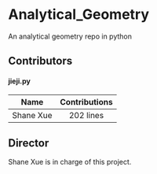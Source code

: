 # Analytical_Geometry
An analytical geometry repo in python

## Contributors
#### jieji.py
|Name     |Contributions  |
|:-------:|:-------------:|
|Shane Xue|202 lines      |

## Director
Shane Xue is in charge of this project.
